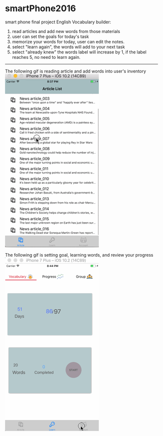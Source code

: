 # smartPhone2016
smart phone final project
English Vocabulary builder:
  1. read articles and add new words from those materials
  2. user can set the goals for today's task
  3. memorize your words for today, user can edit the notes.
  4. select "learn again", the words will add to your next task
  5. select "already knew" the words label will increase by 1, if the label reaches 5, no need to learn again.
------------------------------------------------------------------------------------------------------------------------
  The following gif is reading article and add words into user's inventory
  ![img](https://github.com/FeifeifeiGit/smartPhone2016/blob/master/vocabularyBuilder-1.gif)
  
  The following gif is setting goal, learning words, and review your progress
  ![img](https://github.com/FeifeifeiGit/smartPhone2016/blob/master/vocabularyBuilder-2.gif)
